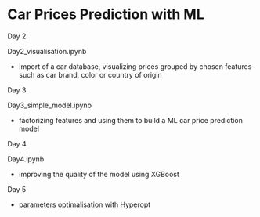 # Car Prices Prediction with ML

Day 2

Day2_visualisation.ipynb
- import of a car database, visualizing prices grouped by chosen features such as car brand, color or country of origin

Day 3

Day3_simple_model.ipynb
- factorizing features and using them to build a ML car price prediction model

Day 4

Day4.ipynb
- improving the quality of the model using XGBoost

Day 5

- parameters optimalisation with Hyperopt
